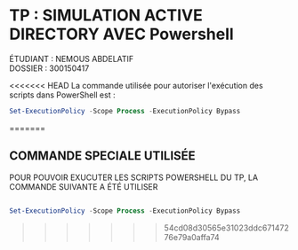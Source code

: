 
# TP : SIMULATION ACTIVE DIRECTORY AVEC Powershell

ÉTUDIANT : NEMOUS ABDELATIF  
DOSSIER : 300150417

<<<<<<< HEAD
La commande utilisée pour autoriser l'exécution des scripts dans PowerShell est : 

```powershell
Set-ExecutionPolicy -Scope Process -ExecutionPolicy Bypass

```

=======
## COMMANDE SPECIALE UTILISÉE
POUR POUVOIR EXUCUTER LES SCRIPTS POWERSHELL DU TP, LA COMMANDE SUIVANTE A ÉTÉ UTILISER

 ```powershell
 
Set-ExecutionPolicy -Scope Process -ExecutionPolicy Bypass

``` 
 
>>>>>>> 54cd08d30565e31023ddc67147276e79a0affa74
